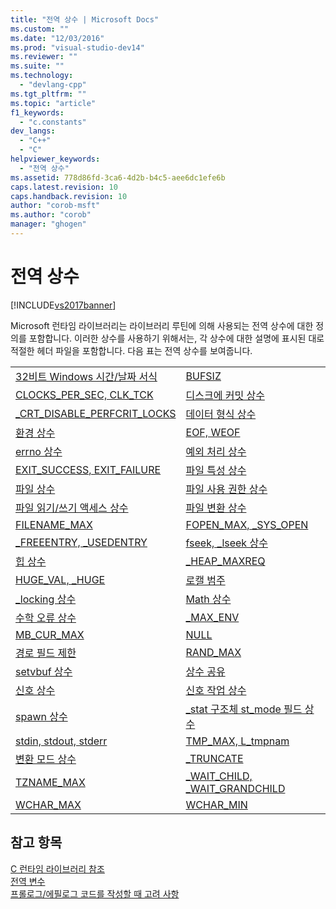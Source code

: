 ```yaml
---
title: "전역 상수 | Microsoft Docs"
ms.custom: ""
ms.date: "12/03/2016"
ms.prod: "visual-studio-dev14"
ms.reviewer: ""
ms.suite: ""
ms.technology: 
  - "devlang-cpp"
ms.tgt_pltfrm: ""
ms.topic: "article"
f1_keywords: 
  - "c.constants"
dev_langs: 
  - "C++"
  - "C"
helpviewer_keywords: 
  - "전역 상수"
ms.assetid: 778d86fd-3ca6-4d2b-b4c5-aee6dc1efe6b
caps.latest.revision: 10
caps.handback.revision: 10
author: "corob-msft"
ms.author: "corob"
manager: "ghogen"
---
```

# 전역 상수
[!INCLUDE[vs2017banner](../assembler/inline/includes/vs2017banner.md)]

Microsoft 런타임 라이브러리는 라이브러리 루틴에 의해 사용되는 전역 상수에 대한 정의를 포함합니다.  이러한 상수를 사용하기 위해서는, 각 상수에 대한 설명에 표시된 대로 적절한 헤더 파일을 포함합니다.  다음 표는 전역 상수를 보여줍니다.  
  
|||  
|-|-|  
|[32비트 Windows 시간\/날짜 서식](../c-runtime-library/32-bit-windows-time-date-formats.md)|[BUFSIZ](../c-runtime-library/bufsiz.md)|  
|[CLOCKS\_PER\_SEC, CLK\_TCK](../c-runtime-library/clocks-per-sec-clk-tck.md)|[디스크에 커밋 상수](../c-runtime-library/commit-to-disk-constants.md)|  
|[\_CRT\_DISABLE\_PERFCRIT\_LOCKS](../c-runtime-library/crt-disable-perfcrit-locks.md)|[데이터 형식 상수](../c-runtime-library/data-type-constants.md)|  
|[환경 상수](../c-runtime-library/environmental-constants.md)|[EOF, WEOF](../c-runtime-library/eof-weof.md)|  
|[errno 상수](../c-runtime-library/errno-constants.md)|[예외 처리 상수](../c-runtime-library/exception-handling-constants.md)|  
|[EXIT\_SUCCESS, EXIT\_FAILURE](../c-runtime-library/exit-success-exit-failure.md)|[파일 특성 상수](../c-runtime-library/file-attribute-constants.md)|  
|[파일 상수](../c-runtime-library/file-constants.md)|[파일 사용 권한 상수](../c-runtime-library/file-permission-constants.md)|  
|[파일 읽기\/쓰기 액세스 상수](../c-runtime-library/file-read-write-access-constants.md)|[파일 변환 상수](../c-runtime-library/file-translation-constants.md)|  
|[FILENAME\_MAX](../c-runtime-library/filename-max.md)|[FOPEN\_MAX, \_SYS\_OPEN](../c-runtime-library/fopen-max-sys-open.md)|  
|[\_FREEENTRY, \_USEDENTRY](../c-runtime-library/freeentry-usedentry.md)|[fseek, \_lseek 상수](../c-runtime-library/fseek-lseek-constants.md)|  
|[힙 상수](../c-runtime-library/heap-constants.md)|[\_HEAP\_MAXREQ](../c-runtime-library/heap-maxreq.md)|  
|[HUGE\_VAL, \_HUGE](../c-runtime-library/huge-val-huge.md)|[로캘 범주](../c-runtime-library/locale-categories.md)|  
|[\_locking 상수](../c-runtime-library/locking-constants.md)|[Math 상수](../c-runtime-library/math-constants.md)|  
|[수학 오류 상수](../c-runtime-library/math-error-constants.md)|[\_MAX\_ENV](../c-runtime-library/max-env.md)|  
|[MB\_CUR\_MAX](../c-runtime-library/mb-cur-max.md)|[NULL](../c-runtime-library/null-crt.md)|  
|[경로 필드 제한](../c-runtime-library/path-field-limits.md)|[RAND\_MAX](../c-runtime-library/rand-max.md)|  
|[setvbuf 상수](../c-runtime-library/setvbuf-constants.md)|[상수 공유](../c-runtime-library/sharing-constants.md)|  
|[신호 상수](../c-runtime-library/signal-constants.md)|[신호 작업 상수](../c-runtime-library/signal-action-constants.md)|  
|[spawn 상수](../c-runtime-library/spawn-constants.md)|[\_stat 구조체 st\_mode 필드 상수](../c-runtime-library/stat-structure-st-mode-field-constants.md)|  
|[stdin, stdout, stderr](../c-runtime-library/stdin-stdout-stderr.md)|[TMP\_MAX, L\_tmpnam](../c-runtime-library/tmp-max-l-tmpnam.md)|  
|[변환 모드 상수](../c-runtime-library/translation-mode-constants.md)|[\_TRUNCATE](../c-runtime-library/truncate.md)|  
|[TZNAME\_MAX](../c-runtime-library/tzname-max.md)|[\_WAIT\_CHILD, \_WAIT\_GRANDCHILD](../c-runtime-library/wait-child-wait-grandchild.md)|  
|[WCHAR\_MAX](../c-runtime-library/wchar-max.md)|[WCHAR\_MIN](../c-runtime-library/wchar-min.md)|  
  
## 참고 항목  
 [C 런타임 라이브러리 참조](../c-runtime-library/c-run-time-library-reference.md)   
 [전역 변수](../c-runtime-library/global-variables.md)   
 [프롤로그\/에필로그 코드를 작성할 때 고려 사항](../cpp/considerations-for-writing-prolog-epilog-code.md)